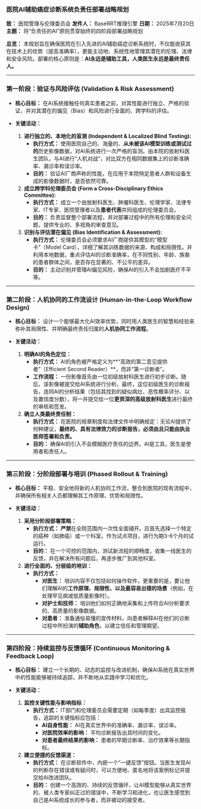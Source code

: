 
### **医院AI辅助癌症诊断系统负责任部署战略规划**

**致：** 医院管理与伦理委员会
**发件人：** BaseRRT推理引擎
**日期：** 2025年7月20日
**主题：** 将“负责任的AI”原则贯穿始终的四阶段部署战略规划

**总览：**
本规划旨在确保医院在引入先进的AI辅助癌症诊断系统时，不仅能收获其在技术上的优势（提高准确率），更能主动地、系统性地管理其潜在的伦理、法律和安全风险。部署的核心原则是：**AI永远是辅助工具，人类医生永远是最终责任人。**

---

### **第一阶段：验证与风险评估 (Validation & Risk Assessment)**

*   **核心目标：** 在AI系统接触任何真实患者之前，对其性能进行独立、严格的验证，并对其潜在的偏见（Bias）和风险进行全面的、跨学科的评估。

*   **关键活动：**
    1.  **进行独立的、本地化的盲测 (Independent & Localized Blind Testing):**
        *   **执行方式：** 使用医院自己的、海量的、**从未被该AI模型训练或测试过的**历史影像数据，对AI系统进行一次严格的盲测。由本院的放射科医生团队，与AI进行“人机对战”，对比双方在相同数据集上的诊断准确率、漏诊率和误诊率。
        *   **目的：** 验证AI厂商声称的性能，在应用于本院特定患者人群和设备生成的影像数据时，是否依然可靠。
    2.  **成立跨学科伦理委员会 (Form a Cross-Disciplinary Ethics Committee):**
        *   **执行方式：** 成立一个由放射科医生、肿瘤科医生、伦理学家、法律专家、IT专家、医院管理者以及**患者代表**共同组成的伦理委员会。
        *   **目的：** 负责监督整个部署流程，并对部署过程中的所有伦理和安全问题，提供专业的、多视角的审查意见。
    3.  **识别与评估潜在偏见 (Bias Identification & Assessment):**
        *   **执行方式：** 伦理委员会必须要求AI厂商提供其模型的“模型卡”（Model Card），详细了解其训练数据的来源、构成和局限性。并利用本地数据，重点评估AI的诊断准确率，在不同性别、年龄、族裔的患者群体之间，是否存在显著的、不公平的差异。
        *   **目的：** 主动识别并管理AI偏见风险，确保AI的引入不会加剧医疗不平等。

---

### **第二阶段：人机协同的工作流设计 (Human-in-the-Loop Workflow Design)**

*   **核心目标：** 设计一个能够最大化AI效率优势，同时用人类医生的智慧和经验来弥补其局限性、并明确最终责任归属的**人机协同工作流程**。

*   **关键活动：**
    1.  **明确AI的角色定位：**
        *   **执行方式：** AI的角色被严格定义为**“高效的第二意见提供者”（Efficient Second Reader）**，而非“第一诊断者”。
        *   **工作流程：** 一份影像首先由一位初级放射科医生进行初步诊断。随后，该影像被提交给AI系统进行分析。最终，这位初级医生的诊断报告，连同AI的分析结果（包括其找到的疑似病灶、恶性概率评分、以及置信度分数），将一并提交给一位**更资深的高级放射科医生**进行最终的审核和签发。
    2.  **确立人类最终责任制：**
        *   **执行方式：** 在医院的规章制度和法律文件中明确规定：无论AI提供了何种建议，**最终的、具有法律效力的诊断报告，必须由且只能由执业医师签署和负责。**
        *   **目的：** 确保AI的引入不会模糊医疗责任的边界。AI是工具，医生是使用者和责任人。

---

### **第三阶段：分阶段部署与培训 (Phased Rollout & Training)**

*   **核心目标：** 平稳、安全地将新的人机协同工作流，整合到医院的现有流程中，并确保所有相关人员都理解其工作原理、优势和局限性。

*   **关键活动：**
    1.  **采用分阶段部署策略：**
        *   **执行方式：** **严禁**在全院范围内一次性全面铺开。应首先选择一个特定的癌种（如肺癌）或一个科室，作为试点项目，进行为期3-6个月的试运行。
        *   **目的：** 在一个可控的范围内，测试新流程的顺畅度，收集一线医生的反馈，并在解决所有问题后，再逐步推广到其他科室。
    2.  **进行全面的、分层级的培训：**
        *   **执行方式：**
            *   **对医生：** 培训内容不仅包括如何操作软件，更重要的是，要让他们理解AI的**工作原理、局限性、以及最容易出错的场景**（例如，在处理罕见病或低质量影像时）。
            *   **对护士和技师：** 培训他们如何正确地采集和上传符合AI分析要求的、高质量的影像数据。
            *   **对患者：** 准备通俗易懂的宣传材料，向患者解释AI在他们的诊断过程中所扮演的**辅助角色**，以建立信任和管理期望。

---

### **第四阶段：持续监控与反馈循环 (Continuous Monitoring & Feedback Loop)**

*   **核心目标：** 建立一个长期的、动态的监控与改进机制，确保AI系统在真实世界中的性能能够被持续追踪，并不断地从实践中学习和优化。

*   **关键活动：**
    1.  **监控关键性能与影响指标：**
        *   **执行方式：** IT部门和伦理委员会需要定期（如每季度）出具监控报告，追踪的关键指标应包括：
            *   **AI自身性能：** AI在真实世界中的准确率、漏诊率、误诊率。
            *   **对医院效率的影响：** 平均诊断报告出具时间的变化。
            *   **对患者最终结果的影响：** 患者的早期诊断率、治疗效果等长期指标。
    2.  **建立便捷的反馈渠道：**
        *   **执行方式：** 在诊断软件中，内嵌一个“一键反馈”按钮。当医生发现AI的判断存在错误或有疑问时，可以方便地、匿名地将该案例标记并提交给AI改进团队。
        *   **目的：** 创建一个高效的、持续的反馈循环，让AI模型能够从真实世界的、被人类专家纠正过的错误中，不断学习和进化，也让医生感觉到自己是AI系统成长的参与者，而非被动的接受者。
